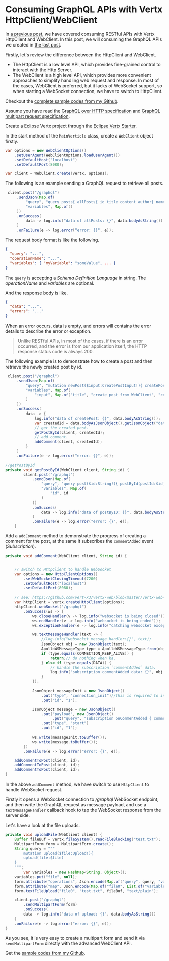 # Consuming GraphQL APIs with Vertx HttpClient/WebClient

In [a previous post](./client), we have covered consuming RESTful APIs with Vertx HttpClient and WebClient. In this post, we will consuming the GraphQL APIs we created in [the last post](./graphql.md).

Firstly, let's review the difference between the HttpClient and WebClient.

* The HttpClient is a low level API, which provides fine-grained control to interact with the Http Server.
* The WebClient is a high level API, which provides more convenient approaches to simplify handling web request and response. In most of the cases, WebClient is preferred, but it lacks of WebSocket support, so when starting a WebSocket connection, we have to switch to HttpClient.

Checkout the [complete sample codes from my Github](https://github.com/hantsy/vertx-sandbox/tree/master/graphql-client).

Assume you have read the [GraphQL over HTTP specification](https://graphql.org/learn/serving-over-http/) and [GraphQL multipart request specification](https://github.com/jaydenseric/graphql-multipart-request-spec).

Create a Eclipse Vertx project through the [Eclipse Vertx Starter](https://start.vertx.io).

In the start method of the `MainVerticle` class,  create a  `WebClient` object firstly.

```java
var options = new WebClientOptions()
    .setUserAgent(WebClientOptions.loadUserAgent())
    .setDefaultHost("localhost")
    .setDefaultPort(8080);

var client = WebClient.create(vertx, options);
```

The following is an example sending a GraphQL request to  retrieve all posts. 

```java
 client.post("/graphql")
     .sendJson(Map.of(
         "query", "query posts{ allPosts{ id title content author{ name } comments{ content createdAt} createdAt}}",
         "variables", Map.of()
     ))
     .onSuccess(
         data -> log.info("data of allPosts: {}", data.bodyAsString())
     )
     .onFailure(e -> log.error("error: {}", e));
```



The request body format is like the following.

```json
{
  "query": "...",
  "operationName": "...",
  "variables": { "myVariable": "someValue", ... }
}
```

The `query` is accepting a *Schema Definition Language* in string. The *operationName* and *variables* are optional.

And the response body is  like.

```json
{
  "data": "...",
  "errors": "..."
}
```

When an error occurs, data is empty, and errors will contains the  error details to describe the error or exception. 

> Unlike RESTful APIs, in most of the cases, if there is an error occurred, and the error is from our application itself,  the HTTP response status code is always 200.

 The following example is to demonstrate how to create a post and then retrieve the newly created post by id.

```java
 client.post("/graphql")
     .sendJson(Map.of(
         "query", "mutation newPost($input:CreatePostInput!){ createPost(createPostInput:$input)}",
         "variables", Map.of(
             "input", Map.of("title", "create post from WebClient", "content", "content of the new post")
         )
     ))
     .onSuccess(
         data -> {
             log.info("data of createPost: {}", data.bodyAsString());
             var createdId = data.bodyAsJsonObject().getJsonObject("data").getString("createPost");
             // get the created post.
             getPostById(client, createdId);
             // add comment.
             addComment(client, createdId);
         }
     )
     .onFailure(e -> log.error("error: {}", e));

//getPostById
private void getPostById(WebClient client, String id) {
        client.post("/graphql")
            .sendJson(Map.of(
                "query", "query post($id:String!){ postById(postId:$id){ id title content author{ name } comments{ content createdAt} createdAt}}",
                "variables", Map.of(
                    "id", id
                )
            ))
            .onSuccess(
                data -> log.info("data of postByID: {}", data.bodyAsString())
            )
            .onFailure(e -> log.error("error: {}", e));
    }
```

Add a `addComment` method to demonstrate the progress of creating a comment for the post, at the same it subscribes the `commentAdded` event (*Subscription*).

```java
private void addComment(WebClient client, String id) {


    // switch to HttpClient to handle WebSocket
    var options = new HttpClientOptions()
        .setWebSocketClosingTimeout(7200)
        .setDefaultHost("localhost")
        .setDefaultPort(8080);

    // see: https://github.com/vert-x3/vertx-web/blob/master/vertx-web-graphql/src/test/java/io/vertx/ext/web/handler/graphql/ApolloWSHandlerTest.java
    var httpClient = vertx.createHttpClient(options);
    httpClient.webSocket("/graphql")
        .onSuccess(ws -> {
            ws.closeHandler(v -> log.info("websocket is being closed"));
            ws.endHandler(v -> log.info("websocket is being ended"));
            ws.exceptionHandler(e -> log.info("catching websocket exception: {}", e.getMessage()));

            ws.textMessageHandler(text -> {
                //log.info("websocket message handler:{}", text);
                JsonObject obj = new JsonObject(text);
                ApolloWSMessageType type = ApolloWSMessageType.from(obj.getString("type"));
                if (type.equals(CONNECTION_KEEP_ALIVE)) {
                    return;// do nothing when ka.
                } else if (type.equals(DATA)) {
                    // handle the subscription `commentAdded` data.
                    log.info("subscription commentAdded data: {}", obj.getJsonObject("payload").getJsonObject("data").getJsonObject("commentAdded"));
                }
            });

            JsonObject messageInit = new JsonObject()
                .put("type", "connection_init")//this is required to initialize a connection.
                .put("id", "1");

            JsonObject message = new JsonObject()
                .put("payload", new JsonObject()
                     .put("query", "subscription onCommentAdded { commentAdded { id content } }"))
                .put("type", "start")
                .put("id", "1");

            ws.write(messageInit.toBuffer());
            ws.write(message.toBuffer());
        })
        .onFailure(e -> log.error("error: {}", e));

    addCommentToPost(client, id);
    addCommentToPost(client, id);
    addCommentToPost(client, id);
}
```

In the above `addComment` method, we have switch to use `HttpClient` to handle WebSocket request. 

Firstly it opens a WebSocket connection to */graphql* WebSocket endpoint, and then write the GraphQL request as message payload, and use a `textMessageHandler` callback hook to tap the WebSocket response from the  server side.

Let's have a look at the file uploads.

```java
private void uploadFile(WebClient client) {
    Buffer fileBuf = vertx.fileSystem().readFileBlocking("test.txt");
    MultipartForm form = MultipartForm.create();
    String query = """
        mutation upload($file:Upload!){
        upload(file:$file)
    }
    """;
        var variables = new HashMap<String, Object>();
    variables.put("file", null);
    form.attribute("operations", Json.encode(Map.of("query", query, "variables", variables)));
    form.attribute("map", Json.encode(Map.of("file0", List.of("variables.file"))));
    form.textFileUpload("file0", "test.txt", fileBuf, "text/plain");

    client.post("/graphql")
        .sendMultipartForm(form)
        .onSuccess(
        data -> log.info("data of upload: {}", data.bodyAsString())
    )
    .onFailure(e -> log.error("error: {}", e));
}
```

As you see, it is very easy to create a multipart form and send it via `sendMultipartForm` directly with the advanced WebClient API.

Get the [sample codes from my Github](https://github.com/hantsy/vertx-sandbox/tree/master/graphql-client).





